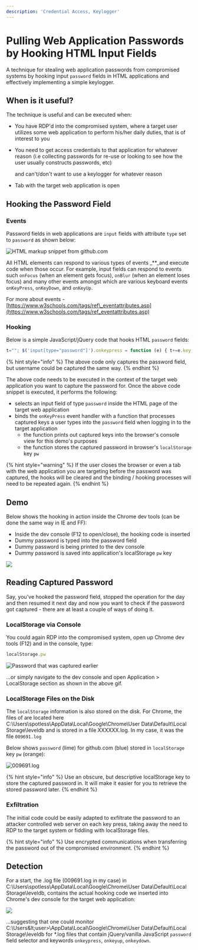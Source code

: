 ```yaml
---
description: 'Credential Access, Keylogger'
---
```


# Pulling Web Application Passwords by Hooking  HTML Input Fields

A technique for stealing web application passwords from compromised systems by hooking input `password` fields in HTML applications and effectively implementing a simple keylogger.

## When is it useful?

The technique is useful and can be executed when:

* You have RDP'd into the compromised system, where a target user utilizes some web application to perform his/her daily duties, that is of interest to you
* You need to get access credentials to that application for whatever reason \(i.e collecting passwords for re-use or looking to see how the user usually constructs passwords, etc\)

  and can't/don't want to use a keylogger for whatever reason

* Tab with the target web application is open

## Hooking the Password Field

### Events

Password fields in web applications are `input` fields with attribute `type` set to `password` as shown below:

![HTML markup snippet from github.com](../../.gitbook/assets/image%20%28516%29.png)

All HTML elements can respond to various types of events _\*\*_and execute code when those occur. For example, input fields can respond to events such `onFocus` \(when an element gets focus\), `onBlur` \(when an element loses focus\) and many other events amongst which are various keyboard events `onKeyPress`, `onKeyDown`, and `onKeyUp`.

For more about events - [https://www.w3schools.com/tags/ref\_eventattributes.asp](https://www.w3schools.com/tags/ref_eventattributes.asp)

### Hooking

Below is a simple JavaScript/jQuery code that hooks HTML `password` fields:

```javascript
t=""; $('input[type="password"]').onkeypress = function (e) { t+=e.key; console.log(t); localStorage.setItem("pw", t); }
```

{% hint style="info" %}
The above code only captures the password field, but username could be captured the same way.
{% endhint %}

The above code needs to be executed in the context of the target web application you want to capture the password for. Once the above code snippet is executed, it performs the following:

* selects an input field of type `password` inside the HTML page of the target web application
* binds the `onKeyPress` event handler with a function that processes captured keys a user types into the `password` field when logging in to the target application
  * the function prints out captured keys into the browser's console view for this demo's purposes
  * the function stores the captured password in browser's `localStorage` key `pw`

{% hint style="warning" %}
If the user closes the browser or even a tab with the web application you are targeting before the password was captured, the hooks will be cleared and the binding / hooking processes will need to be repeated again.
{% endhint %}

## Demo

Below shows the hooking in action inside the Chrome dev tools \(can be done the same way in IE and FF\):

* Inside the dev console \(F12 to open/close\), the hooking code is inserted
* Dummy password is typed into the password field
* Dummy password is being printed to the dev console
* Dummy password is saved into application's localStorage `pw` key

![](../../.gitbook/assets/hooking-web-password-fields%20%281%29.gif)

## Reading Captured Password

Say, you've hooked the password field, stopped the operation for the day and then resumed it next day and now you want to check if the password got captured - there are at least a couple of ways of doing it.

### LocalStorage via Console

You could again RDP into the compromised system, open up Chrome dev tools \(F12\) and in the console, type:

```javascript
localStorage.pw
```

![Password that was captured earlier](../../.gitbook/assets/image%20%28163%29.png)

...or simply navigate to the dev console and open Application &gt; LocalStorage section as shown in the above gif.

### LocalStorage Files on the Disk

The `localStorage` information is also stored on the disk. For Chrome, the files of are located here C:\Users\spotless\AppData\Local\Google\Chrome\User Data\Default\Local Storage\leveldb and is stored in a file XXXXXX.log. In my case, it was the file `009691.log`

Below shows `password` \(lime\) for github.com \(blue\) stored in `localStorage` key `pw` \(orange\):

![009691.log](../../.gitbook/assets/image%20%28403%29.png)

{% hint style="info" %}
Use an obscure, but descriptive localStorage key to store the captured password in. It will make it easier for you to retrieve the stored password later.
{% endhint %}

### Exfiltration

The initial code could be easily adapted to exfiltrate the password to an attacker controlled web server on each key press, taking away the need to RDP to the target system or fiddling with localStorage files.

{% hint style="info" %}
Use encrypted communications when transferring the password out of the compromised environment.
{% endhint %}

## Detection

For a start, the .log file \(009691.log in my case\) in C:\Users\spotless\AppData\Local\Google\Chrome\User Data\Default\Local Storage\leveldb, contains the actual hooking code we inserted into Chrome's dev console for the target web application:

![](../../.gitbook/assets/image%20%28255%29.png)

...suggesting that one could monitor C:\Users\&lt;user&gt;\AppData\Local\Google\Chrome\User Data\Default\Local Storage\leveldb for \*.log files that contain jQuery/vanilla JavaScript `password` field selector and keywords `onkeypress`, `onkeyup`, `onkeydown`.

